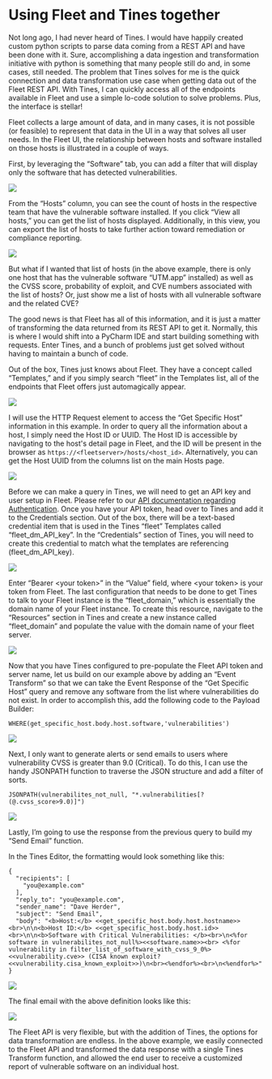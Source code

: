 # Using Fleet and Tines together

Not long ago, I had never heard of Tines. I would have happily created custom python scripts to parse data coming from a REST API and have been done with it. Sure, accomplishing a data ingestion and transformation initiative with python is something that many people still do and, in some cases, still needed. The problem that Tines solves for me is the quick connection and data transformation use case when getting data out of the Fleet REST API. With Tines, I can quickly access all of the endpoints available in Fleet and use a simple lo-code solution to solve problems. Plus, the interface is stellar!

Fleet collects a large amount of data, and in many cases, it is not possible (or feasible) to represent that data in the UI in a way that solves all user needs. In the Fleet UI, the relationship between hosts and software installed on those hosts is illustrated in a couple of ways. 

First, by leveraging the “Software” tab, you can add a filter that will display only the software that has detected vulnerabilities.

![](https://lh4.googleusercontent.com/TL_zTMGVtDdSHVw23yabupYSity_WU15JuoaO5N4rzHdN_xl4vM-LI8BmVx-5Mu4JAOJEQpj6lzSDTaS-dIHnpltptELeOOGtCW089rqyxvG1PT761OF4GARjneMwB4xbLZyFMJXqkqPvEeIlh76Xig)

From the “Hosts” column, you can see the count of hosts in the respective team that have the vulnerable software installed. If you click “View all hosts,” you can get the list of hosts displayed. Additionally, in this view, you can export the list of hosts to take further action toward remediation or compliance reporting. 

![](https://lh5.googleusercontent.com/-LsQzMyiZK3Qb9apskZtWSMMWh6Sm58_WlKpZV_gbrEDb--q77R2g_ZSg746R88qhmNGc_z9AdFdgbJ1E1zaVsNUQGI_khZhxI5_LSymMYEt8l1uNAR9vjKUNNf8gm5dONXWguka-IpUEv1thMgqZYo)

But what if I wanted that list of hosts (in the above example, there is only one host that has the vulnerable software “UTM.app” installed) as well as the CVSS score, probability of exploit, and CVE numbers associated with the list of hosts? Or, just show me a list of hosts with all vulnerable software and the related CVE?

The good news is that Fleet has all of this information, and it is just a matter of transforming the data returned from its REST API to get it. Normally, this is where I would shift into a PyCharm IDE and start building something with requests. Enter Tines, and a bunch of problems just get solved without having to maintain a bunch of code. 

Out of the box, Tines just knows about Fleet. They have a concept called “Templates,” and if you simply search “fleet” in the Templates list, all of the endpoints that Fleet offers just automagically appear. 

![](https://lh4.googleusercontent.com/bFlszLc1GNr02GWuwhDnM5TH8YmtDLOtRL_B9ASpsgPCr70RZIIfyO5nLEotADmlXe_AeoTw4Ce5MozQFc8i6miATkdhQKQE2gRo00TM04aGNTqzgxAOEpO3toHbZ3eAW65f03hd11mEXN-0btBZYGw)

I will use the HTTP Request element to access the “Get Specific Host” information in this example. In order to query all the information about a host, I simply need the Host ID or UUID. The Host ID is accessible by navigating to the host's detail page in Fleet, and the ID will be present in the browser as `https://<fleetserver>/hosts/<host_id>`. Alternatively, you can get the Host UUID from the columns list on the main Hosts page.

![](https://lh6.googleusercontent.com/7K2i3YAFMeGrN7cElyqAhLWtN43Yq1e-VWPir-pKlWnA_Lf5MiW3o0Kq1x1k9xVb1ZNmBAdobxfk9lVDF8qIbeg4fLRWpWXIuCJaF3K1SEOq-vnoSwA9bxNjt_HTsWyXeUWNr7FPp3xudCk1xNC9yu4)

Before we can make a query in Tines, we will need to get an API key and user setup in Fleet. Please refer to our [API documentation regarding Authentication](https://fleetdm.com/docs/using-fleet/rest-api#retrieve-your-api-token). Once you have your API token, head over to Tines and add it to the Credentials section. Out of the box, there will be a text-based credential item that is used in the Tines “fleet” Templates called “fleet\_dm\_API\_key”. In the “Credentials” section of Tines, you will need to create this credential to match what the templates are referencing (fleet\_dm\_API\_key).

![](https://lh5.googleusercontent.com/2H_zv0nUn6Y5aTasmraqJmyNTp7_9JOaXSV9JG92SOtREsINLJGTzI__hEpvaRLWoO9zxUrV9P_RdF_zPIkhG65NoJitenibs2EVY-qIoi1JINcwYaBOmFb1-nPJBWIVwH1ffFux38bvbp4dPKEeSO0)

Enter “Bearer \<your token>” in the “Value” field, where \<your token> is your token from Fleet. The last configuration that needs to be done to get Tines to talk to your Fleet instance is the “fleet\_domain,” which is essentially the domain name of your Fleet instance. To create this resource, navigate to the “Resources” section in Tines and create a new instance called “fleet\_domain” and populate the value with the domain name of your fleet server.

![](https://lh6.googleusercontent.com/-d-yKhCp8-glZ2Nk5BocHleLCDEfcOIBqM_3-ewEPw1fjwzpw4rjIgwxxwA1wVDWCCL24VHNS-eg1XIAGuQrtkhbWiy8HXxhURr2ayiKr9U1rTFEWB1PDQasQF1yEFwbCYu2utisOUuvIpPeOgPqA0E)

Now that you have Tines configured to pre-populate the Fleet API token and server name, let us build on our example above by adding an “Event Transform” so that we can take the Event Response of the “Get Specific Host” query and remove any software from the list where vulnerabilities do not exist. In order to accomplish this, add the following code to the Payload Builder:

```
WHERE(get_specific_host.body.host.software,'vulnerabilities')
```

![](https://lh5.googleusercontent.com/DDFqEq7--nxVpZUbuQg573O5JeCA5f1ERqVcM9IzBhpxYE-pfay64EcO05GaHPFsP543Vg1EOy259dXYTkDaohOyjS2LhX4QeIcMSB5nAn8wxPjjUmWjfnQicowLNJfG-KYDCp_ZbF8TawylknwkfRA)

Next, I only want to generate alerts or send emails to users where vulnerability CVSS is greater than 9.0 (Critical). To do this, I can use the handy JSONPATH function to traverse the JSON structure and add a filter of sorts.

```
JSONPATH(vulnerabilites_not_null, "*.vulnerabilities[?(@.cvss_score>9.0)]")
```

![](https://lh6.googleusercontent.com/VneLd3XEZn3KG_A-XsiqclYGWblTpOx4CN6l_SvmptZlBf2EHmFPE7fWQGtD7mwwXpnIKe37akHFRbqNuyALk3cTc-JduOzoE6PBcyOaFVvsN4tg3hSPoJzkoAKGfrwl2-_7XHrvsr82ptLgS7MnGmU)

Lastly, I’m going to use the response from the previous query to build my “Send Email” function. 

In the Tines Editor, the formatting would look something like this:

```
{
  "recipients": [
    "you@example.com"
  ],
  "reply_to": "you@example.com",
  "sender_name": "Dave Herder",
  "subject": "Send Email",
  "body": "<b>Host:</b> <<get_specific_host.body.host.hostname>><br>\n\n<b>Host ID:</b> <<get_specific_host.body.host.id>><br>\n\n<b>Software with Critical Vulnerabilities: </b><br>\n<%for software in vulnerabilites_not_null%><<software.name>><br> <%for vulnerability in filter_list_of_software_with_cvss_9_0%><<vulnerability.cve>> (CISA known exploit?    <<vulnerability.cisa_known_exploit>>)\n<br><%endfor%><br>\n<%endfor%>"
}
```

![](https://lh5.googleusercontent.com/u5r1am-5XinXf0cMyIPz86HxV1Ep7f_UXWQrilYfJ859o5LEisd6gRbsGmocETaroMy8uHCSC14pWCgHpiY5Zckv2arOHH0mNbyc1fN0WZ3wjtsPmM4Y9wRlHZB11ch_WxokwVWJWzxy1luWWgep_WA)

The final email with the above definition looks like this:

![](https://lh3.googleusercontent.com/ZNV-ivzt1IvvGCFyk6iGto_QpCSsL7S-VCakwXzzKc-9ZCoyRooIr3kEkukWDCWD7kqOs0ZlLFuvsCU5ar4jv_JmnF92EKT51mICsqzyNdk_eRYN9L651zQiIMC92TsO5Q4AvY_VC20j79EnCYPDPcM)

The Fleet API is very flexible, but with the addition of Tines, the options for data transformation are endless. In the above example, we easily connected to the Fleet API and transformed the data response with a single Tines Transform function, and allowed the end user to receive a customized report of vulnerable software on an individual host.
